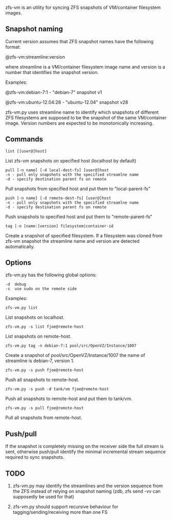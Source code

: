 zfs-vm is an utility for syncing ZFS snapshots of VM/container filesystem images.

Snapshot naming
---------------

Current version assumes that ZFS snapshot names have the following format:

@zfs-vm:streamline:version

where streamline is a VM/container filesystem image name
and version is a number that identifies the snapshot version.

Examples:

@zfs-vm:debian-7:1		- "debian-7" snapshot v1

@zfs-vm:ubuntu-12.04:28		- "ubuntu-12.04" snapshot v28

zfs-vm.py uses streamline name to identify which snapshots of different ZFS
filesystems are supposed to be the snapshot of the same VM/container image.
Version numbers are expected to be monotonically increasing.

Commands
--------

	list [[user@]host]

List zfs-vm snapshots on specified host (localhost by default)

	pull [-n name] [-d local-dest-fs] [user@]host
	-n - pull only snapshots with the specified streamlne name
	-d - specify destination parent fs on remote

Pull snapshots from specified host and put them to "local-parent-fs"

	push [-n name] [-d remote-dest-fs] [user@]host
	-n - pull only snapshots with the specified streamlne name
	-d - specify destination parent fs on remote

Push snapshots to specified host and put them to "remote-parent-fs"

	tag [-n [name:]version] filesystem|container-id

Create a snapshot of specified filesystem.
If a filesystem was cloned from zfs-vm snapshot the streamline name
and version are detected automatically.

Options
-------

zfs-vm.py has the following global options:

	-d	debug
	-s	use sudo on the remote side

Examples:

	zfs-vm.py list

List snapshots on localhost.

	zfs-vm.py -s list fjoe@remote-host

List snapshots on remote-host.

	zfs-vm.py tag -n debian-7:1 pool/src/OpenVZ/Instance/1007

Create a snapshot of pool/src/OpenVZ/Instance/1007
the name of streamline is debian-7, version 1.

	zfs-vm.py -s push fjoe@remote-host

Push all snapshots to remote-host.

	zfs-vm.py -s push -d tank/vm fjoe@remote-host

Push all snapshots to remote-host and put them to tank/vm.

	zfs-vm.py -s pull fjoe@remote-host

Pull all snapshots from remote-host.

Push/pull
----------

If the snapshot is completely missing on the receiver side the full stream is sent,
otherwise push/pull identify the minimal incremental stream sequence required to sync
snapshots.

TODO
----

1. zfs-vm.py may identify the streamlines and the version sequence from the ZFS instead
of relying on snapshot naming (zdb, zfs send -vv can supposedly be used for that)

2. zfs-vm.py should support recursive behaviour for tagging/sending/receiving more than
one FS
